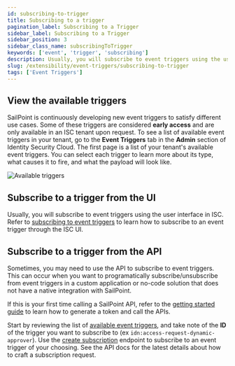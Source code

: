 ```yaml
---
id: subscribing-to-trigger
title: Subscribing to a trigger
pagination_label: Subscribing to a Trigger
sidebar_label: Subscribing to a Trigger
sidebar_position: 3
sidebar_class_name: subscribingToTrigger
keywords: ['event', 'trigger', 'subscribing']
description: Usually, you will subscribe to event triggers using the user interface in ISC. Refer to subscribing to event triggers to learn how to subscribe to an event trigger through the ISC UI.
slug: /extensibility/event-triggers/subscribing-to-trigger
tags: ['Event Triggers']
---
```


## View the available triggers

SailPoint is continuously developing new event triggers to satisfy different use cases. Some of these triggers are considered **early access** and are only available in an ISC tenant upon request. To see a list of available event triggers in your tenant, go to the **Event Triggers** tab in the **Admin** section of Identity Security Cloud. The first page is a list of your tenant's available event triggers. You can select each trigger to learn more about its type, what causes it to fire, and what the payload will look like.

![Available triggers](./img/available-triggers.png)

## Subscribe to a trigger from the UI

Usually, you will subscribe to event triggers using the user interface in ISC. Refer to [subscribing to event triggers](https://documentation.sailpoint.com/saas/help/common/event_triggers.html#subscribing-to-event-triggers) to learn how to subscribe to an event trigger through the ISC UI.

## Subscribe to a trigger from the API

Sometimes, you may need to use the API to subscribe to event triggers. This can occur when you want to programatically subscribe/unsubscribe from event triggers in a custom application or no-code solution that does not have a native integration with SailPoint.

If this is your first time calling a SailPoint API, refer to the [getting started guide](../../api/getting-started.md) to learn how to generate a token and call the APIs.

Start by reviewing the list of [available event triggers](/docs/api/beta/triggers#available-event-triggers), and take note of the **ID** of the trigger you want to subscribe to (ex `idn:access-request-dynamic-approver`). Use the [create subscription](/docs/api/beta/create-subscription) endpoint to subscribe to an event trigger of your choosing. See the API docs for the latest details about how to craft a subscription request.
